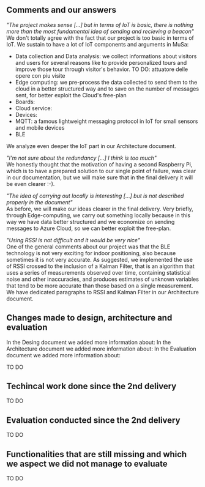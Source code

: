 ## Comments and our answers

*"The project makes sense [...] but in terms of IoT is basic, there is nothing more than the most fundamental idea of sending and recieving a beacon"* <br>
We don't totally agree with the fact that our project is too basic in terms of IoT. We sustain to have a lot of IoT components and arguments in MuSa:
- Data collection and Data analysis: we collect informations about visitors and users for several reasons like to provide personalized tours and improve those tour through visitor's behavior. TO DO: attuatore delle opere con piu visite
- Edge computing: we pre-process the data collected to send them to the cloud in a better structured way and to save on the number of messages sent, for better exploit the Cloud's free-plan
- Boards:
- Cloud service:
- Devices:
- MQTT: a famous lightweight messaging protocol in IoT for small sensors and mobile devices
- BLE

We analyze even deeper the IoT part in our Architecture document.

*"I'm not sure about the redundancy [...] I think is too much"* <br>
We honestly thought that the motivation of having a second Raspberry Pi, which is to have a prepared solution to our single point of failure, was clear in our documentation, but we will make sure that in the final delivery it will be even clearer :-).

*"The idea of carrying out locally is interesting [...] but is not described properly in the document"* <br>
As before, we will make our ideas clearer in the final delivery. Very briefly, through Edge-computing, we carry out something locally because in this way we have data better structured and we economize on sending messages to Azure Cloud, so we can better exploit the free-plan. 

*"Using RSSI is not difficult and it would be very nice"*<br>
One of the general comments about our project was that the BLE technology is not very exciting for indoor positioning, also because sometimes it is not very accurate. As suggested, we implemented the use of RSSI crossed to the inclusion of a Kalman Filter, that is an algorithm that uses a series of measurements observed over time, containing statistical noise and other inaccuracies, and produces estimates of unknown variables that tend to be more accurate than those based on a single measurement. We have dedicated paragraphs to RSSI and Kalman Filter in our Architecture document.

## Changes made to design, architecture and evaluation
In the Desing document we added more information about:
In the Architecture document we added more information about:
In the Evaluation document we added more information about:

TO DO

## Techincal work done since the 2nd delivery
TO DO

## Evaluation conducted since the 2nd delivery 
TO DO

## Functionalities that are still missing and which we aspect we did not manage to evaluate
TO DO